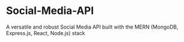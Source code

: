 # Social-Media-API
A versatile and robust Social Media API built with the MERN (MongoDB, Express.js, React, Node.js) stack
